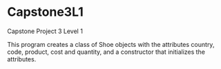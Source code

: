 # Capstone3L1
Capstone Project 3 Level 1

This program creates a class of Shoe objects with the attributes country, code, product, cost and quantity, and a constructor that initializes the
attributes. 
